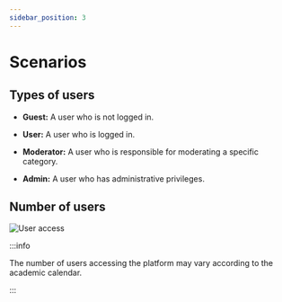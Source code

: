 ```yaml
---
sidebar_position: 3
---
```


# Scenarios

## Types of users

- **Guest:** A user who is not logged in.

- **User:** A user who is logged in.

- **Moderator:** A user who is responsible for moderating a specific category.

- **Admin:** A user who has administrative privileges.

## Number of users

![User access](../static/img/predict_dark.png)

:::info

The number of users accessing the platform may vary according to the academic calendar.

:::